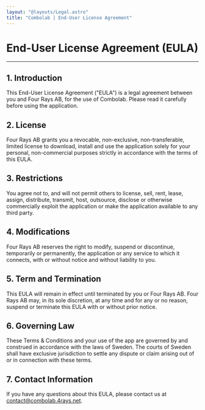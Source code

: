 ```yaml
---
layout: "@layouts/Legal.astro"
title: "Combolab | End-User License Agreement"
---
```


# End-User License Agreement (EULA)

---

## 1. Introduction

This End-User License Agreement ("EULA") is a legal agreement between you and Four Rays AB, for the use of Combolab. Please read it carefully before using the application.

## 2. License

Four Rays AB grants you a revocable, non-exclusive, non-transferable, limited license to download, install and use the application solely for your personal, non-commercial purposes strictly in accordance with the terms of this EULA.

## 3. Restrictions

You agree not to, and will not permit others to license, sell, rent, lease, assign, distribute, transmit, host, outsource, disclose or otherwise commercially exploit the application or make the application available to any third party.

## 4. Modifications

Four Rays AB reserves the right to modify, suspend or discontinue, temporarily or permanently, the application or any service to which it connects, with or without notice and without liability to you.

## 5. Term and Termination

This EULA will remain in effect until terminated by you or Four Rays AB. Four Rays AB may, in its sole discretion, at any time and for any or no reason, suspend or terminate this EULA with or without prior notice.

## 6. Governing Law

These Terms & Conditions and your use of the app are governed by and construed in accordance with the laws of Sweden.
The courts of Sweden shall have exclusive jurisdiction to settle any dispute or claim arising out of or in connection with these terms.

## 7. Contact Information

If you have any questions about this EULA, please contact us at contact@combolab.4rays.net.
